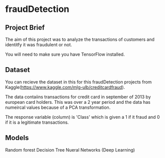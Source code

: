 # fraudDetection

## Project Brief
The aim of this project was to analyze the transactions of customers and identitfy it was fraudulent or not.

You will need to make sure you have TensorFlow installed.

## Dataset
You can recieve the dataset in this for this fraudDetection projects from Kaggle(https://www.kaggle.com/mlg-ulb/creditcardfraud).

The data contaiins transactions for credit card in september of 2013 by european card holders. This was over a 2 year period and the data has numeircal values because of a PCA transformation. 

The response variable (column) is 'Class' which is given a 1 if it fraud and 0 if it is a legitimate transactions.

## Models
Random forest 
Decision Tree
Nueral Networks (Deep Learning)
